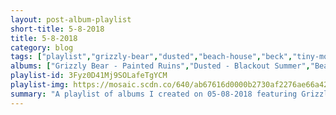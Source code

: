 ```yaml
---
layout: post-album-playlist
short-title: 5-8-2018
title: 5-8-2018
category: blog
tags: ["playlist","grizzly-bear","dusted","beach-house","beck","tiny-moving-parts","fleet-foxes","the-monks","the-voidz","arctic-monkeys"]
albums: ["Grizzly Bear - Painted Ruins","Dusted - Blackout Summer","Beach House - 7","Beck - Colors","Tiny Moving Parts - Celebrate","Fleet Foxes - Crack-Up","The Monks - Black Monk Time","The Voidz - Virtue","Arctic Monkeys - Tranquility Base Hotel & Casino"]
playlist-id: 3Fyz0D41Mj9SOLafeTgYCM
playlist-img: https://mosaic.scdn.co/640/ab67616d0000b2730af2276ae66a42e73eb07683ab67616d0000b2735bc26870dabc14d90570ed11ab67616d0000b2735ffc636c233a725727db58deab67616d0000b27385c5d4eeba7c22b3df57e054
summary: "A playlist of albums I created on 05-08-2018 featuring Grizzly Bear, Dusted, Beach House, Beck, Tiny Moving Parts, Fleet Foxes, The Monks, The Voidz, and Arctic Monkeys."
---
```

